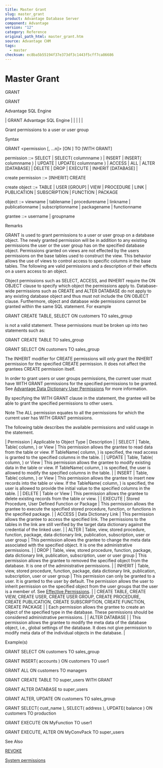 ```yaml
---
title: Master Grant
slug: master_grant
product: Advantage Database Server
component: Advantage
version: "12"
category: Reference
original_path_html: master_grant.htm
source: Advantage CHM
tags:
  - master
checksum: ec8ba5b55194f37e373df3c1443f5cff7ca86686
---
```


# Master Grant

GRANT

GRANT

Advantage SQL Engine

| GRANT  Advantage SQL Engine |  |  |  |  |

Grant permissions to a user or user group

Syntax

GRANT <permission [, ...n]> [ON <object>] TO <grantee> [WITH GRANT]

permission ::= SELECT | SELECT( columnname ) | INSERT | INSERT( columnname ) | UPDATE | UPDATE( columnname ) | ACCESS | ALL | ALTER [DATABASE] | DELETE | DROP | EXECUTE | INHERIT [DATABASE] | <create permission>

create permission ::= [INHERIT] CREATE <create object>

create object ::= TABLE | USER [GROUP] | VIEW | PROCEDURE | LINK | PUBLICATION | SUBSCRIPTION | FUNCTION | PACKAGE

object ::= viewname | tablename | procedurename | linkname | publicationname | subscriptionname | packagename | functionname

grantee ::= username | groupname

Remarks

GRANT is used to grant permissions to a user or user group on a database object. The newly granted permission will be in addition to any existing permissions the user or the user group has on the specified database object. Permissions granted on views are not effected by the users permissions on the base tables used to construct the view. This behavior allows the use of views to control access to specific columns in the base tables. The following are valid permissions and a description of their effects on a users access to an object.

Object permissions such as SELECT, ACCESS, and INHERIT require the ON OBJECT clause to specify which object the permissions apply to. Database-wide permissions such as CREATE and ALTER DATABASE do not apply to any existing database object and thus must not include the ON OBJECT clause. Furthermore, object and database wide permissions cannot be granted within the same SQL statement. For example

GRANT CREATE TABLE, SELECT ON customers TO sales\_group

is not a valid statement. These permissions must be broken up into two statements such as:

GRANT CREATE TABLE TO sales\_group

GRANT SELECT ON customers TO sales\_group

The INHERIT modifier for CREATE permissions will only grant the INHERIT permission for the specified CREATE permission. It does not affect the grantees CREATE permission itself.

In order to grant users or user groups permissions, the current user must have WITH GRANT permissions for the specified permissions to be granted. See [Advantage Data Dictionary User Permissions](master_advantage_data_dictionary_user_permissions.md) for more information.

By specifying the WITH GRANT clause in the statement, the grantee will be able to grant the specified permissions to other users.

Note The ALL permission equates to all the permissions for which the current user has WITH GRANT permissions.

The following table describes the available permissions and valid usage in the statement.

| Permission | Applicable to Object Type | Description |
| SELECT | Table, Table( column, ) or View | This permission allows the grantee to read data from the table or view. If TableName( column, ) is specified, the read access is granted to the specified columns in the table. |
| UPDATE | Table, Table( column, ) or View | This permission allows the grantee to modify existing data in the table or view. If TableName( column, ) is specified, the user is allowed to modify the specified columns in the table. |
| INSERT | Table, Table( column, ) or View | This permission allows the grantee to insert new records into the table or view. If the TableName( column, ) is specified, the user is allowed to provide the initial value to the specified columns in the table. |
| DELETE | Table or View | This permission allows the grantee to delete existing records from the table or view. |
| EXECUTE | Stored Procedure, User Defined Function or Package | This permission allows the grantee to execute the specified stored procedure, function, or functions in the specified package. |
| ACCESS | Data Dictionary Link | This permission allows the grantee to access the specified link. The permissions to the tables in the link are still verified by the target data dictionary against the credential of the linked user. |
| ALTER | Table, view, stored procedure, function, package, data dictionary link, publication, subscription, user or user group | This permission allows the grantee to change the meta data associated with the specified object. It is one the administrative permissions. |
| DROP | Table, view, stored procedure, function, package, data dictionary link, publication, subscription, user or user group | This permission allows the grantee to removed the specified object from the database. It is one of the administrative permissions. |
| INHERIT | Table, view, stored procedure, function, package, data dictionary link, publication, subscription, user or user group | This permission can only be granted to a user. It is granted to the user by default. The permission allows the user to inherit permission on the specified object from the user groups that the user is a member of. See [Effective Permissions](master_effective_permissions_vs_explicit_permissions.md). |
| CREATE TABLE,  CREATE VIEW,  CREATE USER,  CREATE USER GROUP, CREATE PROCEDURE,  CREATE PUBLICATION,  CREATE SUBSCRIPTION,  CREATE FUNCTION,  CREATE PACKAGE |  | Each permission allows the grantee to create an object of the specified type in the database. These permissions should be considered administrative permissions. |
| ALTER DATABASE |  | This permission allows the grantee to modify the meta data of the database object, i.e., global settings of the database. It does not give permission to modify meta data of the individual objects in the database. |

Example(s)

GRANT SELECT ON customers TO sales\_group

GRANT INSERT( accounts ) ON customers TO user1

GRANT ALL ON customers TO managers

GRANT CREATE TABLE TO super\_users WITH GRANT

GRANT ALTER DATABASE to super\_users

GRANT ALTER, UPDATE ON customers TO sales\_group

GRANT SELECT( cust\_name ), SELECT( address ), UPDATE( balance ) ON customers TO production

GRANT EXECUTE ON MyFunction TO user1

GRANT EXECUTE, ALTER ON MyConvPack TO super\_users

See Also

[REVOKE](master_revoke.md)

[System permissions](master_system_permissions.md)
